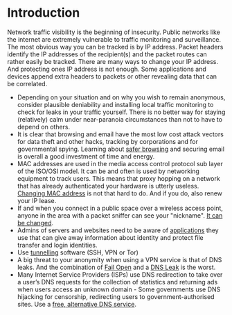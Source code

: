 # Introduction

Network traffic visibility is the beginning of insecurity. Public networks like the internet are extremely vulnerable 
to traffic monitoring and surveillance. The most obvious way you can be tracked is by IP address. Packet headers 
identify the IP addresses of the recipient(s) and the packet routes can rather easily be tracked. There are many ways 
to change your IP address. And protecting ones IP address is not enough. Some applications and devices append extra 
headers to packets or other revealing data that can be correlated.

* Depending on your situation and on why you wish to remain anonymous, consider plausible deniability and installing local traffic monitoring to check for leaks in your traffic yourself. There is no better way for staying (relatively) calm under near-paranoia circumstances than not to have to depend on others.
* It is clear that browsing and email have the most low cost attack vectors for data theft and other hacks, tracking by corporations and for governmental spying. Learning about [safer browsing](../browsing/README.md) and securing email is overall a good investment of time and energy.
* MAC addresses are used in the media access control protocol sub layer of the ISO/OSI model. It can be and often is used by networking equipment to track users. This means that proxy hopping on a network that has already authenticated your hardware is utterly useless. [Changing MAC address](change-mac.md) is not that hard to do. And if you do, also renew your IP lease.
* If and when you connect in a public space over a wireless access point, anyone in the area with a packet sniffer can see your "nickname". [It can be changed](change-nick.md).
* Admins of servers and websites need to be aware of [applications](../webapplication/README.md) they use that can give away information about identity and protect file transfer and login identities.
* Use [tunnelling](tunnelling.md) software (SSH, VPN or Tor)
* A big threat to your anonymity when using a VPN service is that of DNS leaks. And the combination of [Fail Open](vpn-fail-open.md) and a [DNS Leak](dns-leaks.md) is the worst.
* Many Internet Service Providers (ISPs) use DNS redirection to take over a user’s DNS requests for the collection of statistics and returning ads when users access an unknown domain - Some governments use DNS hijacking for censorship, redirecting users to government-authorised sites. Use a [free, alternative DNS service](dns-leaks.md).
